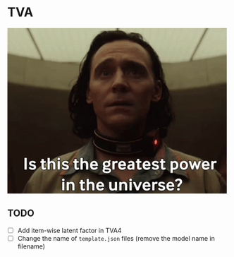 # TVA
![](./docs/imgs/is-this-the-greatest-power-in-the-universe-loki.gif)

## TODO
- [ ] Add item-wise latent factor in TVA4
- [ ] Change the name of `template.json` files (remove the model name in filename)